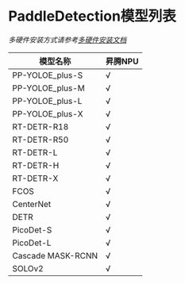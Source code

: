# PaddleDetection模型列表

*多硬件安装方式请参考[多硬件安装文档](install_other_devices.md)*

| 模型名称 | 昇腾NPU |
| ---------------- | -------- |
| PP-YOLOE_plus-S | √ |
| PP-YOLOE_plus-M | √ |
| PP-YOLOE_plus-L | √ | 
| PP-YOLOE_plus-X | √ |
| RT-DETR-R18 | √ |
| RT-DETR-R50 | √ |
| RT-DETR-L | √ |
| RT-DETR-H | √ |
| RT-DETR-X | √ |
| FCOS | √ |
| CenterNet | √ |
| DETR | √ |
| PicoDet-S | √ |
| PicoDet-L | √ |
| Cascade MASK-RCNN | √ |
| SOLOv2 | √ |
